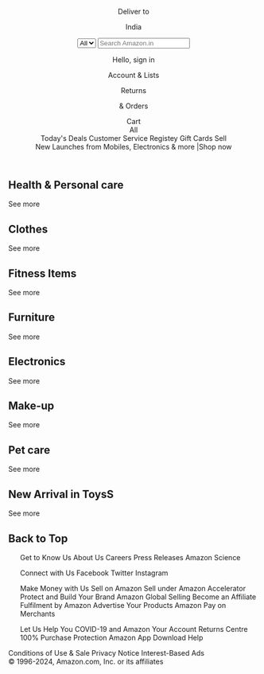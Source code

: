 <!DOCTYPE html>

<head>
    <meta charset="UTF-8">
    <meta name="viewport" content="width=device-width, initial-scale=1.0">
    <link rel="stylesheet" href="https://cdnjs.cloudflare.com/ajax/libs/font-awesome/6.5.1/css/all.min.css" integrity="sha512-DTOQO9RWCH3ppGqcWaEA1BIZOC6xxalwEsw9c2QQeAIftl+Vegovlnee1c9QX4TctnWMn13TZye+giMm8e2LwA==" crossorigin="anonymous" referrerpolicy="no-referrer" />
    <link rel="stylesheet" href="style.css">
</head>
<body>
    <header>
        <div class="navbar">
            <div class="nav-logo border">
                <div class="logo">                    
                </div>
            </div>
            <div class="nav-address border">
                <p class="address1">Deliver to</p>
                <span class="add-icon">
                    <i class="fa-solid fa-location-dot"></i>
                    <p class="address2">India</p>
                </span>
            </div>
            <div class="nav-search">
                <select class="search-select">
                    <option>All</option>
                </select>
                <input class="search-input" placeholder="Search Amazon.in">
                <div class="search-icon">
                <i class="fa-solid fa-magnifying-glass"></i>
                </div>
            </div>
            <div class="nav-signin border">
                <P><span>Hello, sign in</span></P>
                <p class="nav-second">Account & Lists</p>
            </div>
            <div class="nav-return border">
                <P><span>Returns</span></P>
                <p class="nav-second">& Orders</p>
            </div>
            <div class="nav-cart border">
                <i class="fa-solid fa-cart-shopping"></i>Cart
            </div>
        </div>
        <div class="panel">
            <div class="panel-all">
                <i class="fa-solid fa-bars"></i> All
            </div>
            <div class="panel-ops">
                <a>Today's Deals</a>
                <a>Customer Service</a>
                <a>Registey</a>
                <a>Gift Cards</a>
                <a>Sell</a>
            </div>
            <div class="panel-deals">
                New Launches from Mobiles, Electronics & more |Shop now
            </div>
        </div>
    </header>
    <div class="hero-section"></div>
    <div class="shop-section">
        <div class="box">
            <div class="box-content">
                <h2>Health & Personal care</h2>
                <div class="box-img" style="background-image: url('box2_image.jpg');"></div>
                <p>See more</p>
            </div>
        </div>
        <div class="box">
            <div class="box-content">
                <h2>Clothes</h2>
                <div class="box-img" style="background-image: url('box1_image.jpg');"></div>
                <p>See more</p>
            </div>
        </div>
        <div class="box">
            <div class="box-content">
                <h2>Fitness Items</h2>
                <div class="box-img" style="background-image: url('box8_image.jpg');"></div>
                <p>See more</p>
            </div>
        </div>
        <div class="box">
            <div class="box-content">
                <h2>Furniture</h2>
                <div class="box-img" style="background-image: url('box3_image.jpg');"></div>
                <p>See more</p>
            </div>
        </div>
        <div class="box">
            <div class="box-content">
                <h2>Electronics</h2>
                <div class="box-img" style="background-image: url('box4_image.jpg');"></div>
                <p>See more</p>
            </div>
        </div>
        <div class="box">
            <div class="box-content">
                <h2>Make-up</h2>
                <div class="box-img" style="background-image: url('box5_image.jpg');"></div>
                <p>See more</p>
            </div>
        </div>
        <div class="box">
            <div class="box-content">
                <h2>Pet care</h2>
                <div class="box-img" style="background-image: url('box6_image.jpg');"></div>
                <p>See more</p>
            </div>
        </div>
        <div class="box">
            <div class="box-content">
                <h2>New Arrival in ToysS</h2>
                <div class="box-img" style="background-image: url('box7_image.jpg');"></div>
                <p>See more</p>
            </div>
        </div>
    </div>
    <footer>
        <div class="foot-panel1">
            <h2>Back to Top</h2>
        </div>
        <div class="foot-panel2">
            <ul>
                <a>Get to Know Us</a>
                <a>About Us</a>
                <a>Careers</a>
                <a>Press Releases</a>
                <a>Amazon Science</a>
            </ul>
            <ul>
                <a>Connect with Us</a>
                <a>Facebook</a>
                <a>Twitter</a>
                <a>Instagram</a>
            </ul>
            <ul>
                <a>Make Money with Us</a>
                <a>Sell on Amazon</a>
                <a>Sell under Amazon Accelerator</a>
                <a>Protect and Build Your Brand</a>
                <a>Amazon Global Selling</a>
                <a>Become an Affiliate</a>
                <a>Fulfilment by Amazon</a>
                <a>Advertise Your Products</a>
                <a>Amazon Pay on Merchants</a>
            </ul>
            <ul>
                <a>Let Us Help You</a>
                <a>COVID-19 and Amazon</a>
                <a>Your Account</a>
                <a>Returns Centre</a>
                <a>100% Purchase Protection</a>
                <a>Amazon App Download</a>
                <a>Help</a>
            </ul>
        </div>
        <div class="foot-panel3">
            <div class="logo1"></div>
        </div>
        <div class="foot-panel4">
            <div class="pages">
                <a>Conditions of Use & Sale</a>
                <a>Privacy Notice</a>
                <a>Interest-Based Ads</a>
            </div>
            <div class="copyright">
                © 1996-2024, Amazon.com, Inc. or its affiliates
            </div>
        </div>
    </footer>
</body>
